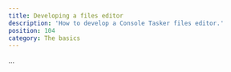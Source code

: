 ```yaml
---
title: Developing a files editor
description: 'How to develop a Console Tasker files editor.'
position: 104
category: The basics
---
```


...
